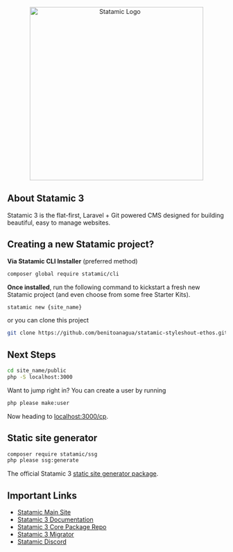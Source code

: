 <p align="center"><img src="https://statamic.com/assets/branding/Statamic-Logo+Wordmark-Rad.svg" width="400" alt="Statamic Logo" /></p>

## About Statamic 3

Statamic 3 is the flat-first, Laravel + Git powered CMS designed for building beautiful, easy to manage websites.

## Creating a new Statamic project?

**Via Statamic CLI Installer** (preferred method)

```bash
composer global require statamic/cli
```

**Once installed**, run the following command to kickstart a fresh new Statamic project (and even choose from some free Starter Kits).

```bash
statamic new {site_name}
```

or you can clone this project

```bash
git clone https://github.com/benitoanagua/statamic-styleshout-ethos.git
```

## Next Steps

```bash
cd site_name/public
php -S localhost:3000
```

Want to jump right in? You can create a user by running

```bash
php please make:user
```

Now heading to [localhost:3000/cp](http://localhost:3000/cp "Control Panel").

## Static site generator

```bash
composer require statamic/ssg
php please ssg:generate
```

The official Statamic 3 [static site generator package](https://github.com/statamic/ssg).

## Important Links

-   [Statamic Main Site](https://statamic.com)
-   [Statamic 3 Documentation][docs]
-   [Statamic 3 Core Package Repo][cms-repo]
-   [Statamic 3 Migrator](https://github.com/statamic/migrator)
-   [Statamic Discord][discord]

[docs]: https://statamic.dev/
[discord]: https://statamic.com/discord
[cms-repo]: https://github.com/statamic/cms
